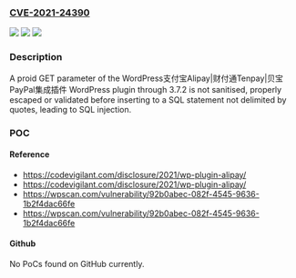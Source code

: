 ### [CVE-2021-24390](https://cve.mitre.org/cgi-bin/cvename.cgi?name=CVE-2021-24390)
![](https://img.shields.io/static/v1?label=Product&message=WordPress%E6%94%AF%E4%BB%98%E5%AE%9DAlipay%7C%E8%B4%A2%E4%BB%98%E9%80%9ATenpay%7C%E8%B4%9D%E5%AE%9DPayPal%E9%9B%86%E6%88%90%E6%8F%92%E4%BB%B6&color=blue)
![](https://img.shields.io/static/v1?label=Version&message=3.7.2%3C%3D%203.7.2%20&color=brighgreen)
![](https://img.shields.io/static/v1?label=Vulnerability&message=CWE-89%20SQL%20Injection&color=brighgreen)

### Description

A proid GET parameter of the WordPress支付宝Alipay|财付通Tenpay|贝宝PayPal集成插件 WordPress plugin through 3.7.2 is not sanitised, properly escaped or validated before inserting to a SQL statement not delimited by quotes, leading to SQL injection.

### POC

#### Reference
- https://codevigilant.com/disclosure/2021/wp-plugin-alipay/
- https://codevigilant.com/disclosure/2021/wp-plugin-alipay/
- https://wpscan.com/vulnerability/92b0abec-082f-4545-9636-1b2f4dac66fe
- https://wpscan.com/vulnerability/92b0abec-082f-4545-9636-1b2f4dac66fe

#### Github
No PoCs found on GitHub currently.

